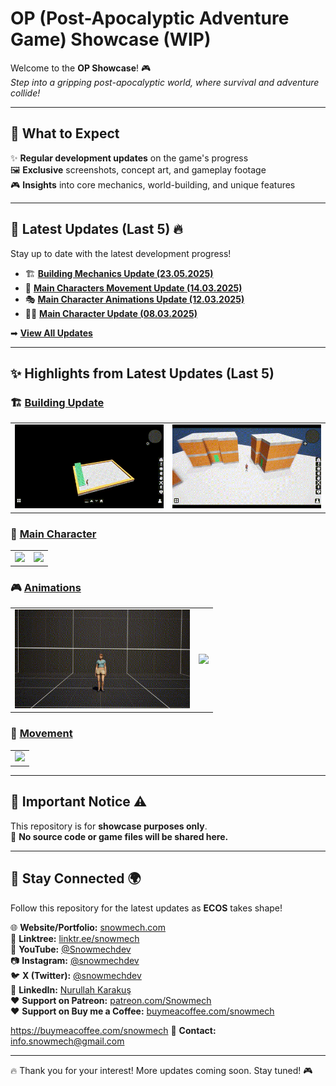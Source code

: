 # OP (Post-Apocalyptic Adventure Game) Showcase (WIP)

Welcome to the **OP Showcase**! 🎮  
*Step into a gripping post-apocalyptic world, where survival and adventure collide!*

---

## 🚀 What to Expect  
✨ **Regular development updates** on the game's progress  
🖼 **Exclusive** screenshots, concept art, and gameplay footage  
🎮 **Insights** into core mechanics, world-building, and unique features  

---

## 📢 Latest Updates (Last 5) 🔥  

Stay up to date with the latest development progress!  

- 🏗️ **[Building Mechanics Update (23.05.2025)](Updates/Building/Building.md)**
- 🚶 **[Main Characters Movement Update (14.03.2025)](Updates/Functions/MainCharacters.md)**  
- 🎭 **[Main Character Animations Update (12.03.2025)](Updates/Animations/MainCharactersAnimations.md)**  
- 🧑‍🎨 **[Main Character Update (08.03.2025)](Updates/Characters/MainCharacter.md)**

➡ **[View All Updates](Updates/Update.md)**  

---

## ✨ Highlights from Latest Updates (Last 5)

### 🏗️ [Building Update](Updates/Building/Building.md)  
| | |
|---|---|
| <img src="https://raw.githubusercontent.com/karakusnurullah/OP-WIP-Post-Apocalyptic-Adventure-Showcase/a5f91e52c11fd416b121d2cbad007734a5a9dc53/Assets/Gif/Building/MovementUpStair.gif" width="280"> | <img src="https://raw.githubusercontent.com/karakusnurullah/OP-WIP-Post-Apocalyptic-Adventure-Showcase/a5f91e52c11fd416b121d2cbad007734a5a9dc53/Assets/Gif/Building/Indoor.gif" width="280"> |

### 🧍 [Main Character](Updates/Characters/MainCharacter.md)  
| | |
|---|---|
| <img src="https://raw.githubusercontent.com/karakusnurullah/OP-WIP-Post-Apocalyptic-Adventure-Showcase/a5f91e52c11fd416b121d2cbad007734a5a9dc53/Assets/Gif/Characters/MainCharacters/ManShowcase.gif" width="280"> | <img src="https://raw.githubusercontent.com/karakusnurullah/OP-WIP-Post-Apocalyptic-Adventure-Showcase/a5f91e52c11fd416b121d2cbad007734a5a9dc53/Assets/Gif/Characters/MainCharacters/WomanShowcase.gif" width="280"> |

### 🎮 [Animations](Updates/Animations/MainCharactersAnimations.md)  
| | |
|---|---|
| <img src="https://raw.githubusercontent.com/karakusnurullah/OP-WIP-Post-Apocalyptic-Adventure-Showcase/a5f91e52c11fd416b121d2cbad007734a5a9dc53/Assets/Gif/Animations/MainCharacters/W_Locomotion_Unarmed.gif" width="280"> | <img src="https://raw.githubusercontent.com/karakusnurullah/OP-WIP-Post-Apocalyptic-Adventure-Showcase/a5f91e52c11fd416b121d2cbad007734a5a9dc53/Assets/Gif/Animations/MainCharacters/M_Locomotion_Unarmed.gif" width="280"> |

### 🏃 [Movement](Updates/Functions/MainCharacters.md)  
| |
|---|
| <img src="https://raw.githubusercontent.com/karakusnurullah/OP-WIP-Post-Apocalyptic-Adventure-Showcase/a5f91e52c11fd416b121d2cbad007734a5a9dc53/Assets/Gif/Functions/MainCharacters/Movement_1.gif" width="280"> |

---

## 📌 Important Notice ⚠️  
This repository is for **showcase purposes only**.  
🚫 **No source code or game files will be shared here.**  

---

## 🔔 Stay Connected 🌍
Follow this repository for the latest updates as **ECOS** takes shape!

🌐 **Website/Portfolio:** [snowmech.com](https://snowmech.com/)  
📌 **Linktree:** [linktr.ee/snowmech](https://linktr.ee/snowmech)  
🎥 **YouTube:** [@Snowmechdev](https://www.youtube.com/@Snowmechdev)  
📷 **Instagram:** [@snowmechdev](https://www.instagram.com/snowmechdev/)  
🐦 **X (Twitter):** [@snowmechdev](https://twitter.com/snowmechdev)  
💼 **LinkedIn:** [Nurullah Karakuş](https://www.linkedin.com/in/nurullahkarakus/)  
❤️ **Support on Patreon:** [patreon.com/Snowmech](https://patreon.com/Snowmech)  
❤️ **Support on Buy me a Coffee:** [buymeacoffee.com/snowmech](https://buymeacoffee.com/snowmech) 

https://buymeacoffee.com/snowmech
📧 **Contact:** info.snowmech@gmail.com

---

🔥 Thank you for your interest! More updates coming soon. Stay tuned! 🎮  
